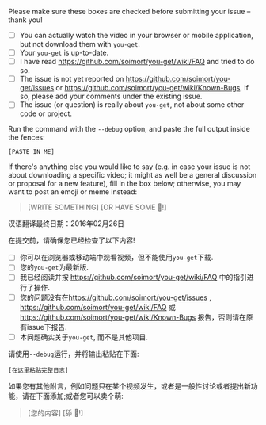 Please make sure these boxes are checked before submitting your issue – thank you!

- [ ] You can actually watch the video in your browser or mobile application, but not download them with `you-get`.
- [ ] Your `you-get` is up-to-date.
- [ ] I have read <https://github.com/soimort/you-get/wiki/FAQ> and tried to do so.
- [ ] The issue is not yet reported on <https://github.com/soimort/you-get/issues> or  <https://github.com/soimort/you-get/wiki/Known-Bugs>. If so, please add your comments under the existing issue.
- [ ] The issue (or question) is really about `you-get`, not about some other code or project.

Run the command with the `--debug` option, and paste the full output inside the fences:

```
[PASTE IN ME]
```

If there's anything else you would like to say (e.g. in case your issue is not about downloading a specific video; it might as well be a general discussion or proposal for a new feature), fill in the box below; otherwise, you may want to post an emoji or meme instead:

> [WRITE SOMETHING]
> [OR HAVE SOME :icecream:!]

汉语翻译最终日期：2016年02月26日

在提交前，请确保您已经检查了以下内容!

- [ ] 你可以在浏览器或移动端中观看视频，但不能使用`you-get`下载.
- [ ] 您的`you-get`为最新版.
- [ ] 我已经阅读并按 <https://github.com/soimort/you-get/wiki/FAQ> 中的指引进行了操作.
- [ ] 您的问题没有在<https://github.com/soimort/you-get/issues> , <https://github.com/soimort/you-get/wiki/FAQ> 或 <https://github.com/soimort/you-get/wiki/Known-Bugs> 报告，否则请在原有issue下报告.
- [ ] 本问题确实关于`you-get`, 而不是其他项目.

请使用`--debug`运行，并将输出粘贴在下面:

```
[在这里粘贴完整日志]
```

如果您有其他附言，例如问题只在某个视频发生，或者是一般性讨论或者提出新功能，请在下面添加;或者您可以卖个萌:

> [您的内容]
> [舔 :icecream:!]
